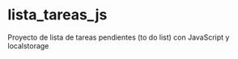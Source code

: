 # lista_tareas_js
 Proyecto de lista de tareas pendientes (to do list) con JavaScript y localstorage
